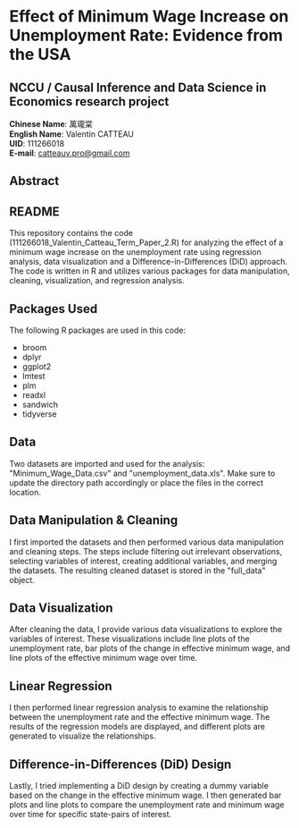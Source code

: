 # Effect of Minimum Wage Increase on Unemployment Rate: Evidence from the USA<br>

## NCCU / Causal Inference and Data Science in Economics research project<br>

**Chinese Name**: 萬瓏棠<br>
**English Name**: Valentin CATTEAU<br>
**UID**: 111266018<br>
**E-mail**: catteauv.pro@gmail.com<br>

## **Abstract**<br>



## **README**<br>
This repository contains the code (111266018_Valentin_Catteau_Term_Paper_2.R) for analyzing the effect of a minimum wage increase on the unemployment rate using regression analysis, data visualization and a Difference-in-Differences (DiD) approach. The code is written in R and utilizes various packages for data manipulation, cleaning, visualization, and regression analysis.

## **Packages Used**<br>
The following R packages are used in this code:<br>

- broom
- dplyr
- ggplot2
- lmtest
- plm
- readxl
- sandwich
- tidyverse

## **Data**<br>
Two datasets are imported and used for the analysis: "Minimum_Wage_Data.csv" and "unemployment_data.xls". Make sure to update the directory path accordingly or place the files in the correct location.

## **Data Manipulation & Cleaning**<br>
I first imported the datasets and then performed various data manipulation and cleaning steps. The steps include filtering out irrelevant observations, selecting variables of interest, creating additional variables, and merging the datasets. The resulting cleaned dataset is stored in the "full_data" object.

## **Data Visualization**<br>
After cleaning the data, I provide various data visualizations to explore the variables of interest. These visualizations include line plots of the unemployment rate, bar plots of the change in effective minimum wage, and line plots of the effective minimum wage over time.

## **Linear Regression**<br>
I then performed linear regression analysis to examine the relationship between the unemployment rate and the effective minimum wage. The results of the regression models are displayed, and different plots are generated to visualize the relationships.

## **Difference-in-Differences (DiD) Design**<br>
Lastly, I tried implementing a DiD design by creating a dummy variable based on the change in the effective minimum wage. I then generated bar plots and line plots to compare the unemployment rate and minimum wage over time for specific state-pairs of interest.
